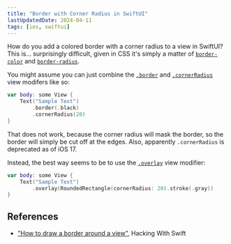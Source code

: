 ```yaml
---
title: "Border with Corner Radius in SwiftUI"
lastUpdatedDate: 2024-04-11
tags: [ios, swiftui]
---
```


How do you add a colored border with a corner radius to a view in SwiftUI?
This is... surprisingly difficult, given in CSS it's simply a matter of [`border-color`](https://developer.mozilla.org/en-US/docs/Web/CSS/border-color) and [`border-radius`](https://developer.mozilla.org/en-US/docs/Web/CSS/border-radius).

You might assume you can just combine the [`.border`](https://developer.apple.com/documentation/swiftui/view/border(_:width:)) and [`.cornerRadius`](https://developer.apple.com/documentation/swiftui/view/cornerradius(_:antialiased:)) view modifers like so:

```swift
var body: some View {
    Text("Sample Text")
        .border(.black)
        .cornerRadius(20)
}
```

That does not work, because the corner radius will mask the border, so the border will simply be cut off at the edges.
Also, apparently `.cornerRadius` is deprecated as of iOS 17.

Instead, the best way seems to be to use the [`.overlay`](https://developer.apple.com/documentation/swiftui/view/overlay(alignment:content:)) view modifier:

```swift
var body: some View {
    Text("Sample Text")
        .overlay(RoundedRectangle(cornerRadius: 20).stroke(.gray))
}
```

## References

- ["How to draw a border around a view"](https://www.hackingwithswift.com/quick-start/swiftui/how-to-draw-a-border-around-a-view), Hacking With Swift